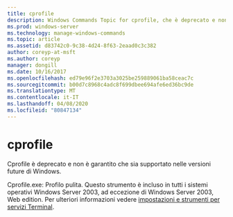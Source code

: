 ```yaml
---
title: cprofile
description: Windows Commands Topic for cprofile, che è deprecato e non è garantito che sia supportato nelle versioni future di Windows.
ms.prod: windows-server
ms.technology: manage-windows-commands
ms.topic: article
ms.assetid: d83742c0-9c38-4d24-8f63-2eaad0c3c382
author: coreyp-at-msft
ms.author: coreyp
manager: dongill
ms.date: 10/16/2017
ms.openlocfilehash: ed79e96f2e3703a3025be259889061ba58ceac7c
ms.sourcegitcommit: b00d7c8968c4adc8f699dbee694afe6ed36bc9de
ms.translationtype: MT
ms.contentlocale: it-IT
ms.lasthandoff: 04/08/2020
ms.locfileid: "80847134"
---
```

# <a name="cprofile"></a>cprofile

Cprofile è deprecato e non è garantito che sia supportato nelle versioni future di Windows.

Cprofile.exe: Profilo pulita. Questo strumento è incluso in tutti i sistemi operativi Windows Server 2003, ad eccezione di Windows Server 2003, Web edition. Per ulteriori informazioni vedere [impostazioni e strumenti per servizi Terminal](https://technet.microsoft.com/library/cc776289(v=ws.10).aspx).